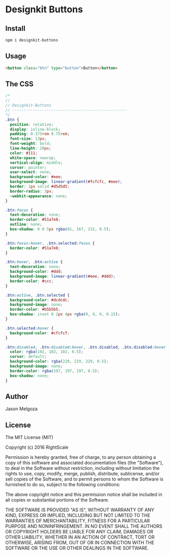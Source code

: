 # Designkit Buttons

## Install

```bash
npm i designkit-buttons
```

## Usage

```html
<button class="btn" type="button">Button</button>
```

## The CSS

```css
/*
//
// Designkit-Buttons
// --------------------------------------------------
*/
.btn {
  position: relative;
  display: inline-block;
  padding: 0.375rem 0.75rem;
  font-size: 13px;
  font-weight: bold;
  line-height: 20px;
  color: #111;
  white-space: nowrap;
  vertical-align: middle;
  cursor: pointer;
  user-select: none;
  background-color: #eee;
  background-image: linear-gradient(#fcfcfc, #eee);
  border: 1px solid #d5d5d5;
  border-radius: 3px;
  -webkit-appearance: none;
}

.btn:focus {
  text-decoration: none;
  border-color: #51a7e8;
  outline: none;
  box-shadow: 0 0 5px rgba(81, 167, 232, 0.5);
}

.btn:focus:hover, .btn.selected:focus {
  border-color: #51a7e8;
}

.btn:hover, .btn:active {
  text-decoration: none;
  background-color: #ddd;
  background-image: linear-gradient(#eee, #ddd);
  border-color: #ccc;
}

.btn:active, .btn.selected {
  background-color: #dcdcdc;
  background-image: none;
  border-color: #b5b5b5;
  box-shadow: inset 0 2px 4px rgba(0, 0, 0, 0.15);
}

.btn.selected:hover {
  background-color: #cfcfcf;
}

.btn:disabled, .btn:disabled:hover, .btn.disabled, .btn.disabled:hover {
  color: rgba(102, 102, 102, 0.5);
  cursor: default;
  background-color: rgba(229, 229, 229, 0.5);
  background-image: none;
  border-color: rgba(197, 197, 197, 0.5);
  box-shadow: none;
}
```

## Author

Jason Melgoza

## License

The MIT License (MIT)

Copyright (c) 2016 RightScale

Permission is hereby granted, free of charge, to any person obtaining a copy
of this software and associated documentation files (the "Software"), to deal
in the Software without restriction, including without limitation the rights
to use, copy, modify, merge, publish, distribute, sublicense, and/or sell
copies of the Software, and to permit persons to whom the Software is
furnished to do so, subject to the following conditions:

The above copyright notice and this permission notice shall be included in all
copies or substantial portions of the Software.

THE SOFTWARE IS PROVIDED "AS IS", WITHOUT WARRANTY OF ANY KIND, EXPRESS OR
IMPLIED, INCLUDING BUT NOT LIMITED TO THE WARRANTIES OF MERCHANTABILITY,
FITNESS FOR A PARTICULAR PURPOSE AND NONINFRINGEMENT. IN NO EVENT SHALL THE
AUTHORS OR COPYRIGHT HOLDERS BE LIABLE FOR ANY CLAIM, DAMAGES OR OTHER
LIABILITY, WHETHER IN AN ACTION OF CONTRACT, TORT OR OTHERWISE, ARISING FROM,
OUT OF OR IN CONNECTION WITH THE SOFTWARE OR THE USE OR OTHER DEALINGS IN THE
SOFTWARE.
